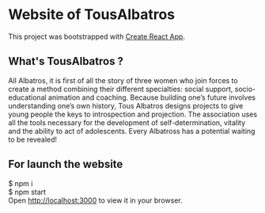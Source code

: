 # Website of TousAlbatros

This project was bootstrapped with [Create React App](https://github.com/facebook/create-react-app).

## What's TousAlbatros ?

All Albatros, it is first of all the story of three women who join forces to create a method combining their different specialties: social support, socio-educational animation and coaching. Because building one’s future involves understanding one’s own history, Tous Albatros designs projects to give young people the keys to introspection and projection. The association uses all the tools necessary for the development of self-determination, vitality and the ability to act of adolescents. Every Albatross has a potential waiting to be revealed!

## For launch the website

$ npm i <br>
$ npm start <br>
Open [http://localhost:3000](http://localhost:3000) to view it in your browser.
